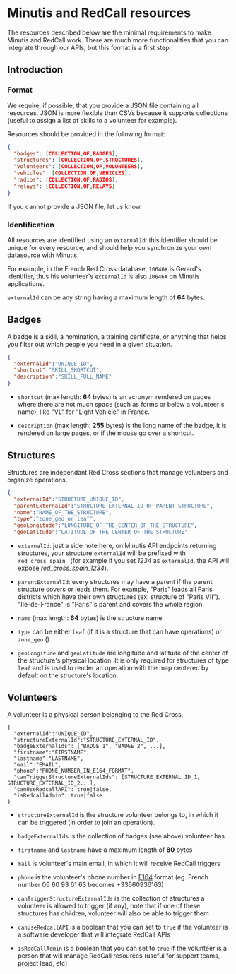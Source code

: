 # Minutis and RedCall resources

The resources described below are the minimal requirements to make Minutis and RedCall work. There are much more functionalities that you can integrate through our APIs, but this format is a first
step.

## Introduction

### Format

We require, if possible, that you provide a JSON file containing all resources. JSON is more flexible than CSVs because it supports collections (useful to assign a list of skills to a volunteer for example). 

Resources should be provided in the following format:

```json
{
  "badges": [COLLECTION,OF,BADGES],
  "structures": [COLLECTION,OF,STRUCTURES],
  "volunteers": [COLLECTION,OF,VOLUNTEERS],
  "vehicles": [COLLECTION,OF,VEHICLES],
  "radios": [COLLECTION,OF,RADIOS],
  "relays": [COLLECTION,OF,RELAYS]
}
```

If you cannot provide a JSON file, let us know.

### Identification

All resources are identified using an `externalId`: this identifier should be unique for every resource, and should help you synchronize your own datasource with Minutis. 

For example, in the French Red Cross database, `10646X` is Gerard's identifier, thus his volunteer's `externalId` is also `10646X` on Minutis applications.

`externalId` can be any string having a maximum length of **64** bytes.

## Badges

A badge is a skill, a nomination, a training certificate, or anything that helps you filter out which people you need in a given situation. 

```json
{
  "externalId":"UNIQUE_ID",
  "shortcut":"SKILL_SHORTCUT",
  "description":"SKILL_FULL_NAME"
}
```

- `shortcut` (max length: **64** bytes) is an acronym rendered on pages where there are not much space (such as forms or below a volunteer's name), like "VL" for "Light Vehicle" in France.

- `description` (max length: **255** bytes) is the long name of the badge, it is rendered on large pages, or if the mouse go over a shortcut.

## Structures

Structures are independant Red Cross sections that manage volunteers and organize operations. 

```json
{
  "externalId":"STRUCTURE_UNIQUE_ID",
  "parentExternalId":"STRUCTURE_EXTERNAL_ID_OF_PARENT_STRUCTURE",
  "name":"NAME_OF_THE_STRUCTURE",
  "type":"zone_geo or leaf",
  "geoLongitude":"LONGITUDE_OF_THE_CENTER_OF_THE_STRUCTURE",
  "geoLatitude":"LATITUDE_OF_THE_CENTER_OF_THE_STRUCTURE"

```

- `externalId`: just a side note here, on Minutis API endpoints returning structures, your structure `externalId` will be prefixed with `red_cross_spain_` (for example if you set *1234* as `externalId`, the API will expose *red\_cross\_spain_1234*).

- `parentExternalId`: every structures may have a parent if the parent structure covers or leads them. For example, "Paris" leads all Paris districts which have their own structures (ex: structure of "Paris VII"). "Ile-de-France" is "Paris"'s parent and covers the whole region.

- `name` (max length: **64** bytes) is the structure name.

- `type` can be either `leaf` (if it is a structure that can have operations) or `zone_geo` ()

- `geoLongitude` and `geoLatitude` are longitude and latitude of the center of the structure's physical location. It is only required for structures of type `leaf` and is used to render an operation with the map centered by default on the structure's location.

## Volunteers

A volunteer is a physical person belonging to the Red Cross. 

```
{
  "externalId":"UNIQUE_ID",
  "structureExternalId":"STRUCTURE_EXTERNAL_ID",
  "badgeExternalIds": ["BADGE_1", "BADGE_2", ...],
  "firstname":"FIRSTNAME",
  "lastname":"LASTNAME",
  "mail":"EMAIL",
  "phone":"PHONE_NUMBER_IN_E164_FORMAT",
  "canTriggerStructureExternalIds": [STRUCTURE_EXTERNAL_ID_1, STRUCTURE_EXTERNAL_ID_2...],
  "canUseRedcallAPI": true|false,
  "isRedcallAdmin": true|false
}
```

- `structureExternalId` is the structure volunteer belongs to, in which it can be triggered (in order to join an operation).

- `badgeExternalIds` is the collection of badges (see above) volunteer has

- `firstname` and `lastname` have a maximum length of **80** bytes

- `mail` is volunteer's main email, in which it will receive RedCall triggers

- `phone` is the volunteer's phone number in [E164](https://en.wikipedia.org/wiki/E.164) format (eg. French number 06 60 93 61 63 becomes +33660936163)

- `canTriggerStructureExternalIds` is the collection of structures a volunteer is allowed to trigger (if any), note that if one of these structures has children, volunteer will also be able to trigger them

- `canUseRedcallAPI` is a boolean that you can set to `true` if the volunteer is a software developer that will integrate RedCall APIs

- `isRedCallAdmin` is a boolean that you can set to `true` if the volunteer is a person that will manage RedCall resources (useful for support teams, project lead, etc)









